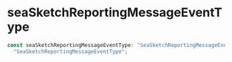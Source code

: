 # seaSketchReportingMessageEventType

```ts
const seaSketchReportingMessageEventType: "SeaSketchReportingMessageEventType" =
  "SeaSketchReportingMessageEventType";
```
